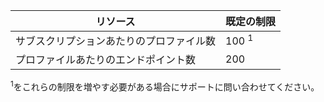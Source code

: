  リソース| 既定の制限
---|---
 サブスクリプションあたりのプロファイル数| 100 <sup>1</sup>
 プロファイルあたりのエンドポイント数| 200

<sup>1</sup>をこれらの制限を増やす必要がある場合にサポートに問い合わせてください。




